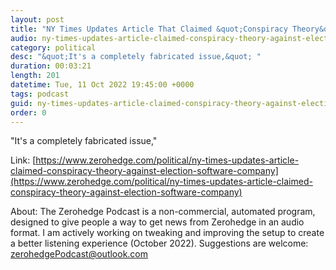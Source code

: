 ```yaml
---
layout: post
title: "NY Times Updates Article That Claimed &quot;Conspiracy Theory&quot; Against Election Software Company After Charges Announced"
audio: ny-times-updates-article-claimed-conspiracy-theory-against-election-software-company-0
category: political
desc: "&quot;It's a completely fabricated issue,&quot; "
duration: 00:03:21
length: 201
datetime: Tue, 11 Oct 2022 19:45:00 +0000
tags: podcast
guid: ny-times-updates-article-claimed-conspiracy-theory-against-election-software-company-0
order: 0
---
```

&quot;It's a completely fabricated issue,&quot; 

Link: [https://www.zerohedge.com/political/ny-times-updates-article-claimed-conspiracy-theory-against-election-software-company](https://www.zerohedge.com/political/ny-times-updates-article-claimed-conspiracy-theory-against-election-software-company)

About: The Zerohedge Podcast is a non-commercial, automated program, designed to give people a way to get news from Zerohedge in an audio format.  I am actively working on tweaking and improving the setup to create a better listening experience (October 2022).  Suggestions are welcome: [zerohedgePodcast@outlook.com](mailto:zerohedgePodcast@outlook.com)
